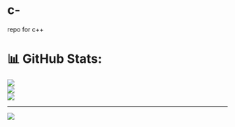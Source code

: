 # c-
repo for c++

# 📊 GitHub Stats:
![](https://github-readme-stats.vercel.app/api?username=ankusharma001&theme=dark&hide_border=false&include_all_commits=false&count_private=false)<br/>
![](https://github-readme-streak-stats.herokuapp.com/?user=ankusharma001&theme=dark&hide_border=false)<br/>
![](https://github-readme-stats.vercel.app/api/top-langs/?username=ankusharma001&theme=dark&hide_border=false&include_all_commits=false&count_private=false&layout=compact)

---
[![](https://visitcount.itsvg.in/api?id=ankusharma001&icon=0&color=0)](https://visitcount.itsvg.in)

<!-- Proudly created with GPRM ( https://gprm.itsvg.in ) -->
